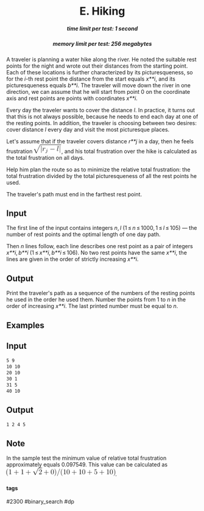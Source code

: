<h1 style='text-align: center;'> E. Hiking</h1>

<h5 style='text-align: center;'>time limit per test: 1 second</h5>
<h5 style='text-align: center;'>memory limit per test: 256 megabytes</h5>

A traveler is planning a water hike along the river. He noted the suitable rest points for the night and wrote out their distances from the starting point. Each of these locations is further characterized by its picturesqueness, so for the *i*-th rest point the distance from the start equals *x**i*, and its picturesqueness equals *b**i*. The traveler will move down the river in one direction, we can assume that he will start from point 0 on the coordinate axis and rest points are points with coordinates *x**i*.

Every day the traveler wants to cover the distance *l*. In practice, it turns out that this is not always possible, because he needs to end each day at one of the resting points. In addition, the traveler is choosing between two desires: cover distance *l* every day and visit the most picturesque places.

Let's assume that if the traveler covers distance *r**j* in a day, then he feels frustration ![](images/9ba75d666dbd9b44a6f7b0ee0e58dfb2d7b2d3dd.png), and his total frustration over the hike is calculated as the total frustration on all days.

Help him plan the route so as to minimize the relative total frustration: the total frustration divided by the total picturesqueness of all the rest points he used.

The traveler's path must end in the farthest rest point.

## Input

The first line of the input contains integers *n*, *l* (1 ≤ *n* ≤ 1000, 1 ≤ *l* ≤ 105) — the number of rest points and the optimal length of one day path.

Then *n* lines follow, each line describes one rest point as a pair of integers *x**i*, *b**i* (1 ≤ *x**i*, *b**i* ≤ 106). No two rest points have the same *x**i*, the lines are given in the order of strictly increasing *x**i*.

## Output

Print the traveler's path as a sequence of the numbers of the resting points he used in the order he used them. Number the points from 1 to *n* in the order of increasing *x**i*. The last printed number must be equal to *n*.

## Examples

## Input


```
5 9  
10 10  
20 10  
30 1  
31 5  
40 10  

```
## Output


```
1 2 4 5 
```
## Note

In the sample test the minimum value of relative total frustration approximately equals 0.097549. This value can be calculated as ![](images/bad16faba2aa8ac4e81ca909b5e927a7f644c23f.png).



#### tags 

#2300 #binary_search #dp 